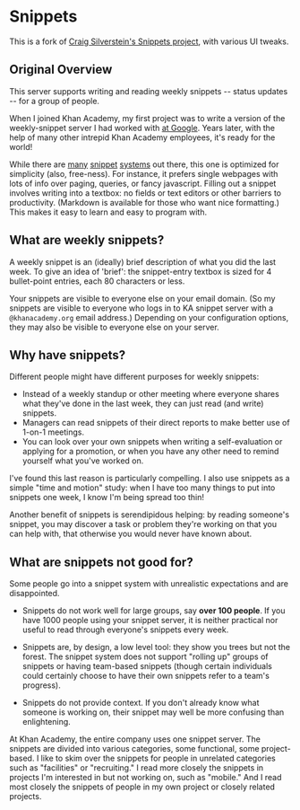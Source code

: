 Snippets
==============

This is a fork of [Craig Silverstein's Snippets 
project](https://github.com/Khan/snippets), with various UI tweaks. 

Original Overview
-------------------------

This server supports writing and reading weekly snippets -- status
updates -- for a group of people.

When I joined Khan Academy, my first project was to write a version of
the weekly-snippet server I had worked with [at
Google](http://blog.idonethis.com/google-snippets-internal-tool/).
Years later, with the help of many other intrepid Khan Academy
employees, it's ready for the world!

While there are [many](https://weekdone.com/)
[snippet](https://www.workingon.co/)
[systems](https://www.teamsnippets.com/) out there, this one is
optimized for simplicity (also, free-ness).  For instance, it prefers
single webpages with lots of info over paging, queries, or fancy
javascript.  Filling out a snippet involves writing into a textbox: no
fields or text editors or other barriers to productivity.  (Markdown
is available for those who want nice formatting.)  This makes it easy
to learn and easy to program with.


What are weekly snippets?
-------------------------

A weekly snippet is an (ideally) brief description of what you did the
last week.  To give an idea of 'brief': the snippet-entry textbox is
sized for 4 bullet-point entries, each 80 characters or less.

Your snippets are visible to everyone else on your email domain.  (So
my snippets are visible to everyone who logs in to KA snippet server
with a `@khanacademy.org` email address.)  Depending on your
configuration options, they may also be visible to everyone else on
your server.


Why have snippets?
------------------

Different people might have different purposes for weekly snippets:

* Instead of a weekly standup or other meeting where everyone shares
  what they've done in the last week, they can just read (and write)
  snippets.
* Managers can read snippets of their direct reports to make better
  use of 1-on-1 meetings.
* You can look over your own snippets when writing a self-evaluation
  or applying for a promotion, or when you have any other need to remind
  yourself what you've worked on.

I've found this last reason is particularly compelling.  I also use
snippets as a simple "time and motion" study: when I have too many
things to put into snippets one week, I know I'm being spread too
thin!

Another benefit of snippets is serendipidous helping: by reading
someone's snippet, you may discover a task or problem they're working
on that you can help with, that otherwise you would never have known
about.


What are snippets not good for?
-------------------------------

Some people go into a snippet system with unrealistic expectations and
are disappointed.

* Snippets do not work well for large groups, say **over 100
  people**.  If you have 1000 people using your snippet server, it is
  neither practical nor useful to read through everyone's snippets
  every week.

* Snippets are, by design, a low level tool: they show you trees but
  not the forest.  The snippet system does not support "rolling up"
  groups of snippets or having team-based snippets (though certain
  individuals could certainly choose to have their own snippets refer
  to a team's progress).

* Snippets do not provide context.  If you don't already know what
  someone is working on, their snippet may well be more confusing
  than enlightening.

At Khan Academy, the entire company uses one snippet server.  The
snippets are divided into various categories, some functional, some
project-based.  I like to skim over the snippets for people in
unrelated categories such as "facilities" or "recruiting."  I read
more closely the snippets in projects I'm interested in but not
working on, such as "mobile."  And I read most closely the snippets of
people in my own project or closely related projects.
